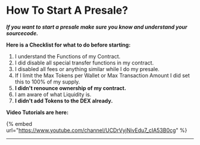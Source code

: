 # How To Start A Presale?

_**If you want to start a presale make sure you know and understand your sourcecode.**_

**Here is a Checklist for what to do before starting:**

1. I understand the Functions of my Contract.
2. I did disable all special transfer functions in my contract.
3. I disabled all fees or anything similar while I do my presale.
4. If I limit the Max Tokens per Wallet or Max Transaction Amount I did set this to 100% of my supply.
5. **I didn't renounce ownership of my contract.**
6. I am aware of what Liquidity is.
7. **I didn't add Tokens to the DEX already.**

**Video Tutorials are here:**

{% embed url="https://www.youtube.com/channel/UCDrVyjNivEdu7_cIA53B0cg" %}

****
